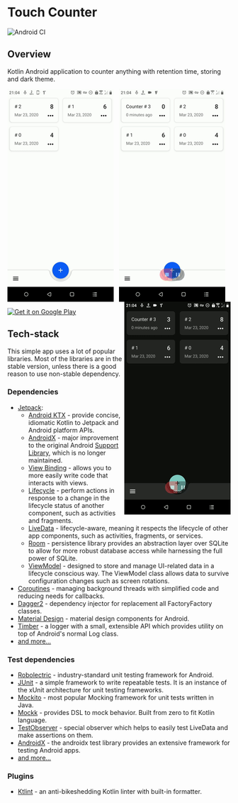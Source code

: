 # Touch Counter

![Android CI](https://github.com/iRYO400/TouchCounter/workflows/Android%20CI/badge.svg)

## Overview
Kotlin Android application to counter anything with retention time, storing and dark theme.


<p align="center">
    <img src="./images/preview_1.gif" align="left" />
    <img src="./images/preview_2.gif" align="center" />
    <img src="./images/preview_3.gif" align="right" />
</p>

<a href='https://play.google.com/store/apps/details?id=workshop.akbolatss.tools.touchcounter&pcampaignid=MKT-Other-global-all-co-prtnr-py-PartBadge-Mar2515-1'>
    <img width='200px' alt='Get it on Google Play'
         src='https://play.google.com/intl/en_us/badges/images/generic/en_badge_web_generic.png'/>
</a>

## Tech-stack

This simple app uses a lot of popular libraries. Most of the libraries are in the stable version, unless there is a good reason to use non-stable dependency.

### Dependencies

-   [Jetpack](https://developer.android.com/jetpack):
    -   [Android KTX](https://developer.android.com/kotlin/ktx.html) - provide concise, idiomatic Kotlin to Jetpack and Android platform APIs.
    -   [AndroidX](https://developer.android.com/jetpack/androidx) - major improvement to the original Android [Support Library](https://developer.android.com/topic/libraries/support-library/index), which is no longer maintained.
    -   [View Binding](https://developer.android.com/topic/libraries/view-binding) - allows you to more easily write code that interacts with views.
    -   [Lifecycle](https://developer.android.com/topic/libraries/architecture/lifecycle) - perform actions in response to a change in the lifecycle status of another component, such as activities and fragments.
    -   [LiveData](https://developer.android.com/topic/libraries/architecture/livedata) - lifecycle-aware, meaning it respects the lifecycle of other app components, such as activities, fragments, or services.
    -   [Room](https://developer.android.com/topic/libraries/architecture/room) - persistence library provides an abstraction layer over SQLite to allow for more robust database access while harnessing the full power of SQLite.
    -   [ViewModel](https://developer.android.com/topic/libraries/architecture/viewmodel) - designed to store and manage UI-related data in a lifecycle conscious way. The ViewModel class allows data to survive configuration changes such as screen rotations.
-   [Coroutines](https://kotlinlang.org/docs/reference/coroutines-overview.html) - managing background threads with simplified code and reducing needs for callbacks.
-   [Dagger2](https://dagger.dev/) - dependency injector for replacement all FactoryFactory classes.
-   [Material Design](https://material.io/) - material design components for Android.
-   [Timber](https://github.com/JakeWharton/timber) - a logger with a small, extensible API which provides utility on top of Android's normal Log class.
-   [and more...](./app/build.gradle.kts)

### Test dependencies

-   [Robolectric](https://github.com/robolectric/robolectric) - industry-standard unit testing framework for Android.
-   [JUnit](https://github.com/junit-team/junit4) - a simple framework to write repeatable tests. It is an instance of the xUnit architecture for unit testing frameworks.
-   [Mockito](https://github.com/nhaarman/mockito-kotlin) - most popular Mocking framework for unit tests written in Java.
-   [Mockk](https://github.com/mockk/mockk) - provides DSL to mock behavior. Built from zero to fit Kotlin language.
-   [TestObserver](https://github.com/jraska/livedata-testing) - special observer which helps to easily test LiveData and make assertions on them.
-   [AndroidX](https://github.com/android/android-test) - the androidx test library provides an extensive framework for testing Android apps.
-   [and more...](./app/build.gradle.kts)

### Plugins

-   [Ktlint](https://github.com/pinterest/ktlint) - an anti-bikeshedding Kotlin linter with built-in formatter.
